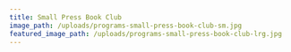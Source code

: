 ```yaml
---
title: Small Press Book Club
image_path: /uploads/programs-small-press-book-club-sm.jpg
featured_image_path: /uploads/programs-small-press-book-club-lrg.jpg
---
```

